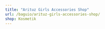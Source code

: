 ```yaml
---
title: "Arituz Girls Accessories Shop"
url: /baguio/arituz-girls-accessories-shop/
shop: Kosmetik
---
```

